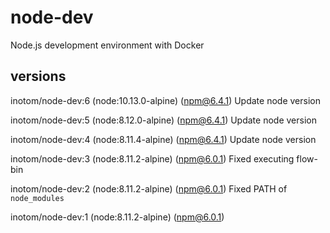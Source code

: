 # node-dev

Node.js development environment with Docker

## versions

inotom/node-dev:6 (node:10.13.0-alpine) (npm@6.4.1) Update node version

inotom/node-dev:5 (node:8.12.0-alpine) (npm@6.4.1) Update node version

inotom/node-dev:4 (node:8.11.4-alpine) (npm@6.4.1) Update node version

inotom/node-dev:3 (node:8.11.2-alpine) (npm@6.0.1) Fixed executing flow-bin

inotom/node-dev:2 (node:8.11.2-alpine) (npm@6.0.1) Fixed PATH of `node_modules`

inotom/node-dev:1 (node:8.11.2-alpine) (npm@6.0.1)
